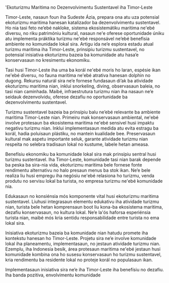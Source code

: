 'Ekoturizmu Maritima no Dezenvolvimentu Sustentavel iha Timor-Leste

Timor-Leste, nasaun foun iha Sudeste Ázia, prepara ona atu uza potensial ekoturizmu maritima hanesan katalizador ba dezenvolvimentu sustentavel. Ho nia tasi feto ne’ebé nakloke, sistema ekosistemátiku maritima ne'ebé diversu, no riku patrimóniu kultural, nasaun ne'e oferese oportunidade úniku atu implementa práktika turizmu ne'ebé responsável ne’ebé benefisia ambiente no komunidade lokal sira. Artigu ida ne’e esplora estadu atual turizmu maritima iha Timor-Leste, prinsípiu turizmu sustentavel, no potensial inisiativa ekoturizmu bazeia ba komunidade atu hasa’e konservasaun no kresimentu ekonomiku.

Tasi husi Timor-Leste iha uma ba korál ne'ebé moris ho laran, espésie ikan ne'ebé diversu, no fauna maritima ne'ebé atrativa hanesan dolphin no dugong. Rekursu naturál sira ne’e fornese fundasaun di’ak ba atividade ekoturizmu maritima nian, inklui snorkeling, diving, observasaun baleia, no tasi nian caminhada. Maibé, infraestrutura turizmu nian iha nasaun ne’e seidauk dezenvolvidu, oferese dezafiu no oportunidade ba dezenvolvimentu sustentavel.

Turizmu sustentavel bazeia ba prinsípiu balu ne’ebé relevante ba ambiente maritima Timor-Leste nian. Primeiru mak konservasaun ambiental, ne'ebé involve protesaun ba ekosistema maritima ne'ebé sensivel husi impaktu negativu turizmu nian. Inklui implementasaun medida atu evita estragu ba korál, hadia poluisaun plástiku, no mantein kualidade bee. Preservasaun kultural mak aspetu importante seluk, garante atividade turizmu nian respeita no selebra tradisaun lokal no kustume, labele hetan ameasa.

Benefísiu ekonomiku ba komunidade lokal sira mak prinsípiu sentral husi turizmu sustentavel. Iha Timor-Leste, komunidade tasi nian barak depende ba peska ba sira-nia vida, ekoturizmu maritima bele fornese fonte rendimentu alternativu no halo presaun menus ba stok ikan. Ne’e bele realiza liu husi empregu iha negósiu ne'ebé relasiona ho turizmu, venda produtu no servisu lokal ba turista, no empresa turizmu ne'ebé komunidade nia.

Edukasaun no konsiénsia mós komponente vital husi ekoturizmu maritima sustentavel. Liuhusi integrasaun elementu edukativu iha atividade turizmu nian, turista bele hetan komprensaun boot liu kona-ba ekosistema maritima, dezafiu konservasaun, no kultura lokal. Ne’e la'ós haforsa esperiénsia turista nian, maibé mós kria sentidu responsabilidade entre turista no ema lokal sira.

Inisiativa ekoturizmu bazeia ba komunidade nian hatudu promete iha kontekstu hanesan ho Timor-Leste. Projetu sira ne’e involve komunidade lokal iha planeamentu, implementasaun, no jestaun atividade turizmu nian. Ezemplu, iha Indonesia besik, área protesaun maritima ne'ebé jestaun husi komunidade kombina ona ho susesu konservasaun ho turizmu sustentavel, kria rendimentu ba residente lokal no proteje korál no populasaun ikan.

Implementasaun inisiativa sira ne’e iha Timor-Leste iha benefísiu no dezafiu. Iha banda pozitiva, envolvimentu komunidade
